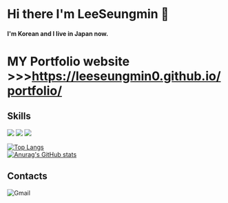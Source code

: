 # Hi there I'm LeeSeungmin 👋
#### I'm Korean and I live in Japan now.
# MY Portfolio website >>>https://leeseungmin0.github.io/portfolio/
## Skills
<img src="https://img.shields.io/badge/HTML-E34F26?style=flat-square&logo=HTML5&logoColor=white"/> <img src="https://img.shields.io/badge/CSS-1572B6?style=flat-square&logo=CSS3&logoColor=white"/> <img src="https://img.shields.io/badge/JavaScript-F7DF1E?style=flat-square&logo=JavaScript&logoColor=black"/>


[![Top Langs](https://github-readme-stats.vercel.app/api/top-langs/?username=leeseungmin0&layout=compact)](https://github.com/anuraghazra/github-readme-stats)</br>
[![Anurag's GitHub stats](https://github-readme-stats.vercel.app/api?username=leeseungmin0)](https://github.com/anuraghazra/github-readme-stats)

## Contacts
![Gmail](https://img.shields.io/badge/Gmail-D14836?style=for-the-badge&logo=gmail&logoColor=white)

<!--


**leeseungmin0/leeseungmin0** is a ✨ _special_ ✨ repository because its `README.md` (this file) appears on your GitHub profile.

Here are some ideas to get you started:

- 🔭 I’m currently working on ...
- 🌱 I’m currently learning ...
- 👯 I’m looking to collaborate on ...
- 🤔 I’m looking for help with ...
- 💬 Ask me about ...
- 📫 How to reach me: ...
- 😄 Pronouns: ...
- ⚡ Fun fact: ...
-->
